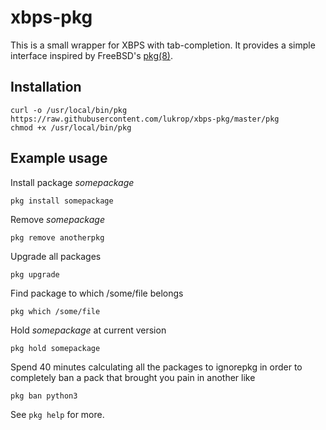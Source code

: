 # xbps-pkg

This is a small wrapper for XBPS with tab-completion. It provides a
simple interface inspired by FreeBSD's [pkg(8)].

[pkg(8)]: https://www.freebsd.org/cgi/man.cgi?query=pkg&sektion=8&manpath=FreeBSD+11.1-RELEASE+and+Ports

## Installation

```shell
curl -o /usr/local/bin/pkg https://raw.githubusercontent.com/lukrop/xbps-pkg/master/pkg
chmod +x /usr/local/bin/pkg
```

## Example usage

Install package *somepackage*
```shell
pkg install somepackage
```

Remove *somepackage*
```shell
pkg remove anotherpkg
```
Upgrade all packages
```shell
pkg upgrade
```

Find package to which /some/file belongs
```shell
pkg which /some/file
```

Hold *somepackage* at current version
```shell
pkg hold somepackage
```

Spend 40 minutes calculating all the packages to ignorepkg in order to completely ban a pack that brought you pain in another like
```shell
pkg ban python3
```

See `pkg help` for more.



